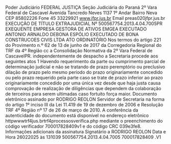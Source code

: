 Poder Judiciário FEDERAL JUSTIÇA Seção Judiciária do Paraná 2º Vara Federal de Cascavel Avenida Tancredo Neves 1137 1º Andar Bairro Neva CEP 85802226 Fone 45 33229921 www.jfpr.jus.br Email preas020jfpr.jus.br EXECUÇÃO DE TÍTULO EXTRAJUDICIAL Nº 500567754.2013.4.04.7005PR EXEQUENTE EMPRESA GESTORA DE ATIVOS EMGEA EXECUTADO ANTONIO ARNALDO DEBONA ESPÓLIO EXECUTADO DE BONA CONSTRUCOES CIVIS LTDA ATO ORDINATÓRIO Nos termos do artigo 221 do Provimento n.º 62 de 13 de junho de 2017 da Corregedoria Regional do TRF da 4º Região cc a Consolidação Normativa da 2º Vara Federal de CascavelPR. independentemente de despacho a Secretaria procede aos seguintes atos 1 Havendo requerimento da parte ou cumprimento parcial de determinação judicial e não se tratando de prazo peremptório ou preclusivo dilação de prazo pelo mesmo período do prazo originariamente concedido ou pelo prazo requerido pela parte caso se trate de prazo inferior ao prazo originariamente concedido por uma única vez desde que haja justa causa comprovação de realização de diligências que dependem da colaboração de terceiros para serem ultimadas caso fortuito força maior. Documento eletrônico assinado por RODRIGO REOLON Servidor de Secretaria na forma do artigo 1º inciso III da Lei 11.419 de 19 de dezembro de 2006 e Resolução TRF 4º Região nº 17 de 26 de março de 2010. A conferência da autenticidade do documento está disponível no endereço eletrônico httpwwwtrf4jus.brtrf4processosverifica.php mediante o preenchimento do código verificador 700017828409v1 e do código CRC 039e3fe8. Informações adicionais da assinatura Signatário a RODRIGO REOLON Data e Hora 26022025 às 131039 500567754.2013.4.04.7005 700017828409 .V1

